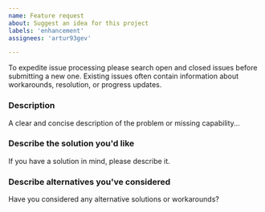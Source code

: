 ```yaml
---
name: Feature request
about: Suggest an idea for this project
labels: 'enhancement'
assignees: 'artur93gev'

---
```


To expedite issue processing please search open and closed issues before submitting a new one.
Existing issues often contain information about workarounds, resolution, or progress updates.

### Description
<!-- ✍️--> A clear and concise description of the problem or missing capability...

### Describe the solution you'd like
<!-- ✍️--> If you have a solution in mind, please describe it.

### Describe alternatives you've considered
<!-- ✍️--> Have you considered any alternative solutions or workarounds?
